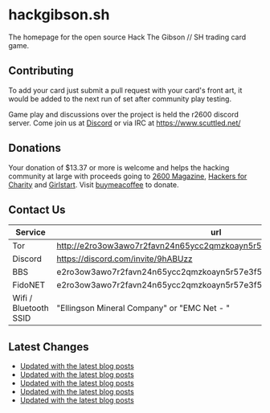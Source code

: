 # hackgibson.sh
The homepage for the open source Hack The Gibson // SH trading card game.


## Contributing

To add your card just submit a pull request with your card's front art, it would be added to the next run of set after community play testing.

Game play and discussions over the project is held the r2600 discord server. Come join us at [Discord](https://discord.com/invite/9hABUzz) or via IRC at https://www.scuttled.net/


## Donations

Your donation of $13.37 or more is welcome and helps the hacking community at large with proceeds going to [2600 Magazine](https://2600.com/), [Hackers for Charity](https://hackersforcharity.org) and [Girlstart](https://girlstart.org).  Visit [buymeacoffee](https://www.buymeacoffee.com/hackgibson.sh) to donate.


## Contact Us

Service | url
-|-
Tor | http://e2ro3ow3awo7r2favn24n65ycc2qmzkoayn5r57e3f56nvjwdcgg32ad.onion
Discord | https://discord.com/invite/9hABUzz
BBS | e2ro3ow3awo7r2favn24n65ycc2qmzkoayn5r57e3f56nvjwdcgg32ad.onion:23
FidoNET | e2ro3ow3awo7r2favn24n65ycc2qmzkoayn5r57e3f56nvjwdcgg32ad.onion:24554
Wifi / Bluetooth SSID | "Ellingson Mineral Company" or "EMC Net - <fidonet address>"

## Latest Changes
<!-- BLOG-POST-LIST:START -->
- [Updated with the latest blog posts](https://github.com/DFW2600/hackgibson.sh/commit/fe5b622fdf51a30bc70feccf922f511707aa4159)
- [Updated with the latest blog posts](https://github.com/DFW2600/hackgibson.sh/commit/e07612abe01cf31078a21d0d8f2e9d0a6fd1b251)
- [Updated with the latest blog posts](https://github.com/DFW2600/hackgibson.sh/commit/dcc8851858adf501c3d5df60c2598d4f81cf3838)
- [Updated with the latest blog posts](https://github.com/DFW2600/hackgibson.sh/commit/5628d9d34f0780dacebdf5fd7eb23f430807d70b)
- [Updated with the latest blog posts](https://github.com/DFW2600/hackgibson.sh/commit/1ec420c49f57d170f20177f469ac3795f34d17ca)
<!-- BLOG-POST-LIST:END -->
